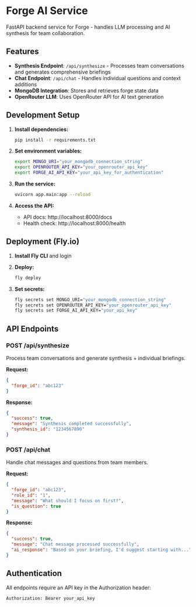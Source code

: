 # Forge AI Service

FastAPI backend service for Forge - handles LLM processing and AI synthesis for team collaboration.

## Features

- **Synthesis Endpoint**: `/api/synthesize` - Processes team conversations and generates comprehensive briefings
- **Chat Endpoint**: `/api/chat` - Handles individual questions and context additions
- **MongoDB Integration**: Stores and retrieves forge state data
- **OpenRouter LLM**: Uses OpenRouter API for AI text generation

## Development Setup

1. **Install dependencies:**
   ```bash
   pip install -r requirements.txt
   ```

2. **Set environment variables:**
   ```bash
   export MONGO_URI="your_mongodb_connection_string"
   export OPENROUTER_API_KEY="your_openrouter_api_key"
   export FORGE_AI_API_KEY="your_api_key_for_authentication"
   ```

3. **Run the service:**
   ```bash
   uvicorn app.main:app --reload
   ```

4. **Access the API:**
   - API docs: http://localhost:8000/docs
   - Health check: http://localhost:8000/health

## Deployment (Fly.io)

1. **Install Fly CLI** and login

2. **Deploy:**
   ```bash
   fly deploy
   ```

3. **Set secrets:**
   ```bash
   fly secrets set MONGO_URI="your_mongodb_connection_string"
   fly secrets set OPENROUTER_API_KEY="your_openrouter_api_key"
   fly secrets set FORGE_AI_API_KEY="your_api_key"
   ```

## API Endpoints

### POST /api/synthesize
Process team conversations and generate synthesis + individual briefings.

**Request:**
```json
{
  "forge_id": "abc123"
}
```

**Response:**
```json
{
  "success": true,
  "message": "Synthesis completed successfully",
  "synthesis_id": "1234567890"
}
```

### POST /api/chat
Handle chat messages and questions from team members.

**Request:**
```json
{
  "forge_id": "abc123",
  "role_id": "1",
  "message": "What should I focus on first?",
  "is_question": true
}
```

**Response:**
```json
{
  "success": true,
  "message": "Chat message processed successfully",
  "ai_response": "Based on your briefing, I'd suggest starting with..."
}
```

## Authentication

All endpoints require an API key in the Authorization header:
```
Authorization: Bearer your_api_key
``` 